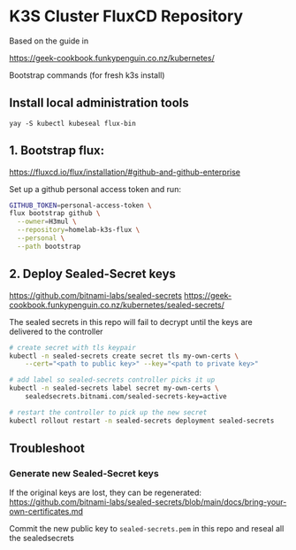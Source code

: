 # K3S Cluster FluxCD Repository

Based on the guide in

https://geek-cookbook.funkypenguin.co.nz/kubernetes/

Bootstrap commands (for fresh k3s install)

## Install local administration tools

```
yay -S kubectl kubeseal flux-bin
```

## 1. Bootstrap flux:
https://fluxcd.io/flux/installation/#github-and-github-enterprise

Set up a github personal access token and run:

```bash
GITHUB_TOKEN=personal-access-token \
flux bootstrap github \
  --owner=H3mul \
  --repository=homelab-k3s-flux \
  --personal \
  --path bootstrap
```

## 2. Deploy Sealed-Secret keys

https://github.com/bitnami-labs/sealed-secrets
https://geek-cookbook.funkypenguin.co.nz/kubernetes/sealed-secrets/

The sealed secrets in this repo will fail to decrypt until the keys are delivered to the controller

```bash
# create secret with tls keypair
kubectl -n sealed-secrets create secret tls my-own-certs \
    --cert="<path to public key>" --key="<path to private key>"

# add label so sealed-secrets controller picks it up
kubectl -n sealed-secrets label secret my-own-certs \
    sealedsecrets.bitnami.com/sealed-secrets-key=active

# restart the controller to pick up the new secret
kubectl rollout restart -n sealed-secrets deployment sealed-secrets
```

## Troubleshoot

### Generate new Sealed-Secret keys

If the original keys are lost, they can be regenerated:
https://github.com/bitnami-labs/sealed-secrets/blob/main/docs/bring-your-own-certificates.md

Commit the new public key to `sealed-secrets.pem` in this repo and reseal all the sealedsecrets